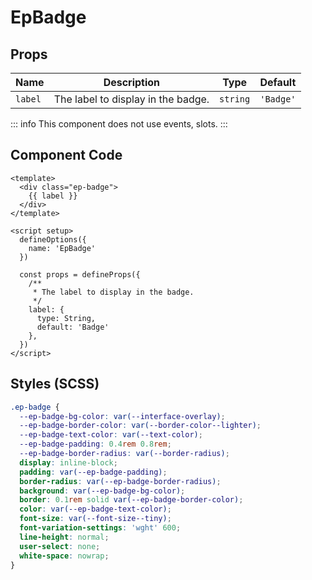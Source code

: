 # EpBadge



## Props
| Name | Description | Type | Default |
|------|-------------|------|---------|
| `label` | The label to display in the badge. | `string` | `'Badge'` |


::: info
This component does not use events, slots.
:::

## Component Code

```vue
<template>
  <div class="ep-badge">
    {{ label }}
  </div>
</template>

<script setup>
  defineOptions({
    name: 'EpBadge'
  })

  const props = defineProps({
    /**
     * The label to display in the badge.
     */
    label: {
      type: String,
      default: 'Badge'
    },
  })
</script>

```

## Styles (SCSS)

```scss
.ep-badge {
  --ep-badge-bg-color: var(--interface-overlay);
  --ep-badge-border-color: var(--border-color--lighter);
  --ep-badge-text-color: var(--text-color);
  --ep-badge-padding: 0.4rem 0.8rem;
  --ep-badge-border-radius: var(--border-radius);
  display: inline-block;
  padding: var(--ep-badge-padding);
  border-radius: var(--ep-badge-border-radius);
  background: var(--ep-badge-bg-color);
  border: 0.1rem solid var(--ep-badge-border-color);
  color: var(--ep-badge-text-color);
  font-size: var(--font-size--tiny);
  font-variation-settings: 'wght' 600;
  line-height: normal;
  user-select: none;
  white-space: nowrap;
}
```